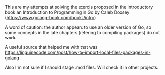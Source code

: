 This are my attempts at solving the exercis proposed in the introductory book
an Introduction to Programming in Go by Caleb Doxsey
(https://www.golang-book.com/books/intro)

A word of caution: the author appears to use an older version of Go, so
some concepts in the late chapters (refering to compiling packages) do not work.

A useful source that helped me with that was
https://linguinecode.com/post/how-to-import-local-files-packages-in-golang

Also I'm not sure if I should stage .mod files. Will check it in other projects.
